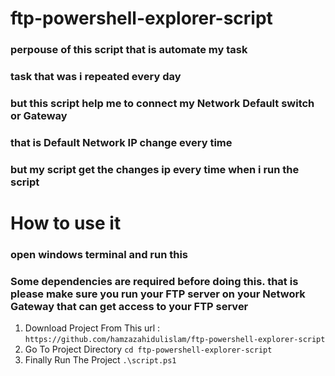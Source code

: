 <!-- @format -->

# ftp-powershell-explorer-script

### perpouse of this script that is automate my task

### task that was i repeated every day

### but this script help me to connect my Network Default switch or Gateway

### that is Default Network IP change every time

### but my script get the changes ip every time when i run the script

# How to use it

### open windows terminal and run this

### Some dependencies are required before doing this. that is please make sure you run your FTP server on your Network Gateway that can get access to your FTP server

1. Download Project From This url : `https://github.com/hamzazahidulislam/ftp-powershell-explorer-script`
2. Go To Project Directory `cd ftp-powershell-explorer-script`
3. Finally Run The Project `.\script.ps1`
